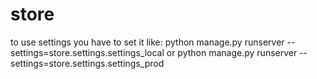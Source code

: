 # store
to use settings you have to set it like:
python manage.py runserver --settings=store.settings.settings_local
or
python manage.py runserver --settings=store.settings.settings_prod

